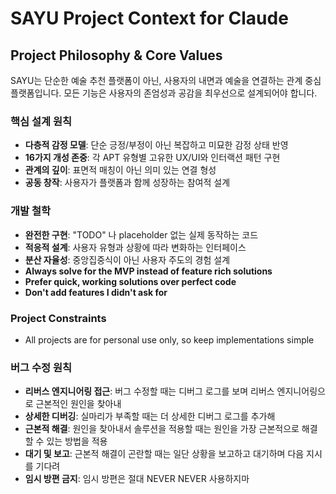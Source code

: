 # SAYU Project Context for Claude

## Project Philosophy & Core Values
SAYU는 단순한 예술 추천 플랫폼이 아닌, 사용자의 내면과 예술을 연결하는 관계 중심 플랫폼입니다. 모든 기능은 사용자의 존엄성과 공감을 최우선으로 설계되어야 합니다.

### 핵심 설계 원칙
- **다층적 감정 모델**: 단순 긍정/부정이 아닌 복잡하고 미묘한 감정 상태 반영
- **16가지 개성 존중**: 각 APT 유형별 고유한 UX/UI와 인터랙션 패턴 구현
- **관계의 깊이**: 표면적 매칭이 아닌 의미 있는 연결 형성
- **공동 창작**: 사용자가 플랫폼과 함께 성장하는 참여적 설계

### 개발 철학
- **완전한 구현**: "TODO" 나 placeholder 없는 실제 동작하는 코드
- **적응적 설계**: 사용자 유형과 상황에 따라 변화하는 인터페이스
- **분산 자율성**: 중앙집중식이 아닌 사용자 주도의 경험 설계
- **Always solve for the MVP instead of feature rich solutions**
- **Prefer quick, working solutions over perfect code**
- **Don't add features I didn't ask for**

### Project Constraints
- All projects are for personal use only, so keep implementations simple

### 버그 수정 원칙
- **리버스 엔지니어링 접근**: 버그 수정할 때는 디버그 로그를 보며 리버스 엔지니어링으로 근본적인 원인을 찾아내
- **상세한 디버깅**: 실마리가 부족할 때는 더 상세한 디버그 로그를 추가해
- **근본적 해결**: 원인을 찾아내서 솔루션을 적용할 때는 원인을 가장 근본적으로 해결할 수 있는 방법을 적용
- **대기 및 보고**: 근본적 해결이 곤란할 때는 일단 상황을 보고하고 대기하며 다음 지시를 기다려
- **임시 방편 금지**: 임시 방편은 절대 NEVER NEVER 사용하지마